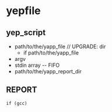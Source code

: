# yepfile

## yep_script

- path/to/the/yapp_file  // UPGRADE: dir
    - if path/to/the/yapp_file
- argv
- stdin array -- FIFO
- path/to/the/yapp_report_dir

## REPORT

```
if (gcc)
```